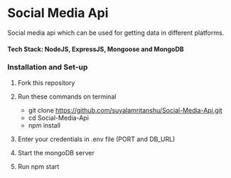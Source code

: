 # Social Media Api
Social media api which can be used for getting data in different platforms.

#### Tech Stack: NodeJS, ExpressJS, Mongoose and MongoDB

### Installation and Set-up
1. Fork this repository
2. Run these commands on terminal
   * git clone https://github.com/suyalamritanshu/Social-Media-Api.git
   * cd Social-Media-Api
   * npm install

3. Enter your credentials in .env file (PORT and DB_URL)
4. Start the mongoDB server
6. Run npm start
